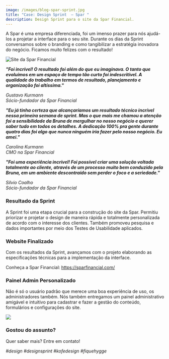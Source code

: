 ```yaml
---
image: /images/blog-spar-sprint.jpg
title: "Case: Design Sprint  – Spar "
description: Design Sprint para o site da Spar Financial.
---
```

A Spar é uma empresa diferenciada, foi um imenso prazer para nós ajudá-los a projetar a interface para o seu site. Durante os dias da Sprint conversamos sobre o branding e como tangibilizar a estratégia inovadora do negócio. Ficamos muito felizes com o resultado! 

![Site da Spar Financial](/images/blog-spar-mockup.jpg "Site da Spar Financial")

***"Foi incrível! O resultado foi além do que eu imaginava. O tanto que evoluímos em um espaço de tempo tão curto foi indescritível. A qualidade do trabalho em termos de resultado, planejamento e organização foi altíssima."***

*Gustavo Kurmann*\
*Sócio-fundador da Spar Financial*

***"Eu já tinha certeza que alcançaríamos um resultado técnico incrível nessa primeira semana de sprint. Mas o que mais me chamou a atenção foi a sensibilidade da Bruna de mergulhar no nosso negócio e querer saber tudo em todos os detalhes. A dedicação 100% pra gente durante quatro dias foi algo que nunca ninguém iria fazer pelo nosso negócio. Eu amei."***

*Carolina Kurmann*\
*CMO na Spar Financial*

***"Foi uma experiência incrível! Foi possível criar uma solução voltada totalmente ao cliente, através de um processo muito bem conduzido pela Bruna, em um ambiente descontraído sem perder o foco e a seriedade."***

*Silvio Coalho*\
*Sócio-fundador da Spar Financial*

### **Resultado da Sprint**

A Sprint foi uma etapa crucial para a construção do site da Spar. Permitiu priorizar e projetar o design de maneira rápida e totalmente personalizada de acordo com o interesse dos clientes. Também promoveu pesquisa e dados importantes por meio dos Testes de Usabilidade aplicados.

### Website Finalizado

Com os resultados da Sprint, avançamos com o projeto elaborando as especificações técnicas para a implementação da interface.

Conheça a Spar Financial: https://sparfinancial.com/

### Painel Admin Personalizado

Não é só o usuário padrão que merece uma boa experiência de uso, os administradores também. Nós também entregamos um painel administrativo amigável e intuitivo para cadastrar e fazer a gestão do conteúdo, formulários e configurações do site. 

![](/images/spar-mockup-admin.jpg)

### **Gostou do assunto?**

Quer saber mais? Entre em contato!

*\#design #designsprint  #kofedesign #fiquehygge*